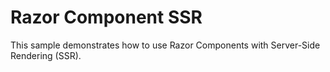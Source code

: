 # Razor Component SSR

This sample demonstrates how to use Razor Components with Server-Side Rendering (SSR).